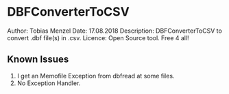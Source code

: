 # DBFConverterToCSV

Author:         Tobias Menzel
Date:           17.08.2018
Description:    DBFConverterToCSV to convert .dbf file(s) in .csv.
Licence:        Open Source tool. Free 4 all!

## Known Issues

1. I get an Memofile Exception from dbfread at some files.
2. No Exception Handler.